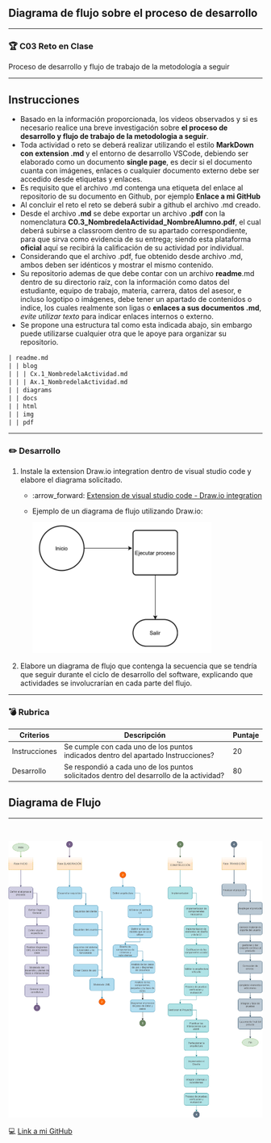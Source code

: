 ## Diagrama de flujo sobre el proceso de desarrollo
*****

### :trophy: C03 Reto en Clase
Proceso de desarrollo y flujo de trabajo de la metodología a seguir

* * * * *

## Instrucciones


-   Basado en la información proporcionada, los videos observados y si
    es necesario realice una breve investigación sobre **el proceso de
    desarrollo y flujo de trabajo de la metodologia a seguir**.
-   Toda actividad o reto se deberá realizar utilizando el estilo
    **MarkDown con extension .md** y el entorno de desarrollo VSCode,
    debiendo ser elaborado como un documento **single page**, es decir
    si el documento cuanta con imágenes, enlaces o cualquier documento
    externo debe ser accedido desde etiquetas y enlaces.
-   Es requisito que el archivo .md contenga una etiqueta del enlace al
    repositorio de su documento en Github, por ejemplo **Enlace a mi
    GitHub**
-   Al concluir el reto el reto se deberá subir a github el archivo .md
    creado.
-   Desde el archivo **.md** se debe exportar un archivo **.pdf** con la
    nomenclatura **C0.3\_NombredelaActividad\_NombreAlumno.pdf**, el
    cual deberá subirse a classroom dentro de su apartado
    correspondiente, para que sirva como evidencia de su entrega; siendo
    esta plataforma **oficial** aquí se recibirá la calificación de su
    actividad por individual.
-   Considerando que el archivo .pdf, fue obtenido desde archivo .md,
    ambos deben ser idénticos y mostrar el mismo contenido.
-   Su repositorio ademas de que debe contar con un archivo
    **readme**.md dentro de su directorio raíz, con la información como
    datos del estudiante, equipo de trabajo, materia, carrera, datos del
    asesor, e incluso logotipo o imágenes, debe tener un apartado de
    contenidos o indice, los cuales realmente son ligas o **enlaces a
    sus documentos .md**, *evite utilizar texto* para indicar enlaces
    internos o externo.
-   Se propone una estructura tal como esta indicada abajo, sin embargo
    puede utilizarse cualquier otra que le apoye para organizar su
    repositorio.

``` {.hljs}
| readme.md
| | blog
| | | Cx.1_NombredelaActividad.md
| | | Ax.1_NombredelaActividad.md
| | diagrams
| | docs
| | html
| | img
| | pdf    
```

* * * * *

### :pencil2: Desarrollo

1.  Instale la extension Draw.io integration dentro de visual studio
    code y elabore el diagrama solicitado.

    -   :arrow\_forward:
        [Extension de visual studio code - Draw.io
        integration](https://www.youtube.com/watch?v=Y47ZlxoDWNI)

    -   Ejemplo de un diagrama de flujo utilizando Draw.io:

        ![DiagramadeFlujo](https://github.com/JavierChavez/AnalisisSoftwareJavierCV/blob/main/Img/diagrama%20profe.png?raw=true)

2.  Elabore un diagrama de flujo que contenga la secuencia que se
    tendría que seguir durante el ciclo de desarrollo del software,
    explicando que actividades se involucrarían en cada parte del flujo.

* * * * *

### :bomb: Rubrica

| Criterios     | Descripción                                                                              | Puntaje |
|---------------|------------------------------------------------------------------------------------------|---------|
| Instrucciones | Se cumple con cada uno de los puntos indicados dentro del apartado Instrucciones?        | 20      |
| Desarrollo    | Se respondió a cada uno de los puntos solicitados dentro del desarrollo de la actividad? | 80      |



## Diagrama de Flujo 
****
<br>

![DiagramadeFlujo](https://github.com/JavierChavez/AnalisisSoftwareJavierCV/blob/main/Img/flujodetrabajo.png?raw=true)

:computer: [Link a mi GitHub ]( https://github.com/JavierChavez/AnalisisSoftwareJavierCV )
